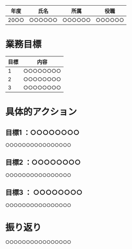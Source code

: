 | 年度  | 氏名  | 所属  | 役職  |
|---|---|---|---|
| 20○○  | ○○○○○○  | ○○○○○○  | ○○○○○○  |


# 業務目標

| 目標  | 内容  |
|---|---|
| 1  | ○○○○○○○○  |
| 2  | ○○○○○○○○  |
| 3  | ○○○○○○○○  |


# 具体的アクション

## 目標1 ：○○○○○○○○

○○○○○○○○○○○○○○○○

## 目標2 ：○○○○○○○○

○○○○○○○○○○○○○○○○

## 目標3 ： ○○○○○○○○

○○○○○○○○○○○○○○○○


# 振り返り

○○○○○○○○○○○○○○○○